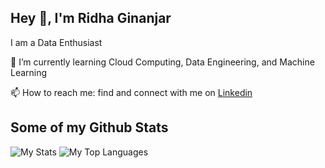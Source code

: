 ## Hey 👋, I'm Ridha Ginanjar
<p>I am a Data Enthusiast <p>

🌱 I’m currently learning Cloud Computing, Data Engineering, and Machine Learning

📫 How to reach me: find and connect with me on <a href="https://www.linkedin.com/in/ridhaginanjar/">Linkedin</a>

</p>

## Some of my Github Stats
![My Stats](https://github-readme-stats.vercel.app/api?username=ridhaginanjar&theme=vue-dark&show_icons=true&hide_border=false&count_private=true)
![My Top Languages](https://github-readme-stats.vercel.app/api/top-langs/?username=ridhaginanjar&theme=vue-dark&show_icons=true&hide_border=false&layout=compact)

<!--
**ridhaginanjar/ridhaginanjar** is a ✨ _special_ ✨ repository because its `README.md` (this file) appears on your GitHub profile.

Here are some ideas to get you started:

- 🔭 I’m currently working on ...
- 🌱 I’m currently learning ...
- 👯 I’m looking to collaborate on ...
- 🤔 I’m looking for help with ...
- 💬 Ask me about ...
- 📫 How to reach me: ...
- 😄 Pronouns: ...
- ⚡ Fun fact: ...
-->
